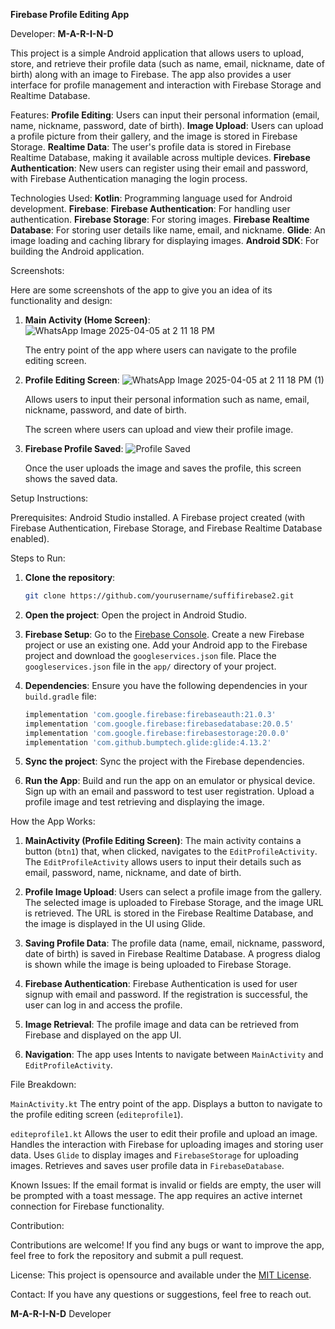 **Firebase Profile Editing App**

 Developer: **M-A-R-I-N-D**

This project is a simple Android application that allows users to upload, store, and retrieve their profile data (such as name, email, nickname, date of birth) along with an image to Firebase. The app also provides a user interface for profile management and interaction with Firebase Storage and Realtime Database.



 Features:
 **Profile Editing**: Users can input their personal information (email, name, nickname, password, date of birth).
 **Image Upload**: Users can upload a profile picture from their gallery, and the image is stored in Firebase Storage.
 **Realtime Data**: The user's profile data is stored in Firebase Realtime Database, making it available across multiple devices.
 **Firebase Authentication**: New users can register using their email and password, with Firebase Authentication managing the login process.



 Technologies Used:
 **Kotlin**: Programming language used for Android development.
 **Firebase**: 
   **Firebase Authentication**: For handling user authentication.
   **Firebase Storage**: For storing images.
   **Firebase Realtime Database**: For storing user details like name, email, and nickname.
 **Glide**: An image loading and caching library for displaying images.
 **Android SDK**: For building the Android application.



 Screenshots:

Here are some screenshots of the app to give you an idea of its functionality and design:

 1. **Main Activity (Home Screen)**:
   ![WhatsApp Image 2025-04-05 at 2 11 18 PM](https://github.com/user-attachments/assets/119a3c99-f3d6-440f-ae20-9309f8aa66ac)

    The entry point of the app where users can navigate to the profile editing screen.

 2. **Profile Editing Screen**:
   ![WhatsApp Image 2025-04-05 at 2 11 18 PM (1)](https://github.com/user-attachments/assets/4c22e491-31be-4e0d-9849-bc56673a1994)

    Allows users to input their personal information such as name, email, nickname, password, and date of birth.


    The screen where users can upload and view their profile image.

 4. **Firebase Profile Saved**:
   ![Profile Saved](path_to_your_image/profile_saved_screenshot.png)

    Once the user uploads the image and saves the profile, this screen shows the saved data.



 Setup Instructions:

 Prerequisites:
 Android Studio installed.
 A Firebase project created (with Firebase Authentication, Firebase Storage, and Firebase Realtime Database enabled).

 Steps to Run:

1. **Clone the repository**:
   ```bash
   git clone https://github.com/yourusername/suffifirebase2.git
   ```

2. **Open the project**:
   Open the project in Android Studio.

3. **Firebase Setup**:
    Go to the [Firebase Console](https://console.firebase.google.com/).
    Create a new Firebase project or use an existing one.
    Add your Android app to the Firebase project and download the `googleservices.json` file.
    Place the `googleservices.json` file in the `app/` directory of your project.

4. **Dependencies**:
   Ensure you have the following dependencies in your `build.gradle` file:
   ```gradle
   implementation 'com.google.firebase:firebaseauth:21.0.3'
   implementation 'com.google.firebase:firebasedatabase:20.0.5'
   implementation 'com.google.firebase:firebasestorage:20.0.0'
   implementation 'com.github.bumptech.glide:glide:4.13.2'
   ```

5. **Sync the project**:
   Sync the project with the Firebase dependencies.

6. **Run the App**:
    Build and run the app on an emulator or physical device.
    Sign up with an email and password to test user registration.
    Upload a profile image and test retrieving and displaying the image.



 How the App Works:

 1. **MainActivity (Profile Editing Screen)**:
    The main activity contains a button (`btn1`) that, when clicked, navigates to the `EditProfileActivity`.
    The `EditProfileActivity` allows users to input their details such as email, password, name, nickname, and date of birth.

 2. **Profile Image Upload**:
    Users can select a profile image from the gallery.
    The selected image is uploaded to Firebase Storage, and the image URL is retrieved.
    The URL is stored in the Firebase Realtime Database, and the image is displayed in the UI using Glide.

 3. **Saving Profile Data**:
    The profile data (name, email, nickname, password, date of birth) is saved in Firebase Realtime Database.
    A progress dialog is shown while the image is being uploaded to Firebase Storage.

 4. **Firebase Authentication**:
    Firebase Authentication is used for user signup with email and password. If the registration is successful, the user can log in and access the profile.

 5. **Image Retrieval**:
    The profile image and data can be retrieved from Firebase and displayed on the app UI.

 6. **Navigation**:
    The app uses Intents to navigate between `MainActivity` and `EditProfileActivity`.



 File Breakdown:

 `MainActivity.kt`
    The entry point of the app.
    Displays a button to navigate to the profile editing screen (`editeprofile1`).

 `editeprofile1.kt`
    Allows the user to edit their profile and upload an image.
    Handles the interaction with Firebase for uploading images and storing user data.
    Uses `Glide` to display images and `FirebaseStorage` for uploading images.
    Retrieves and saves user profile data in `FirebaseDatabase`.



 Known Issues:
 If the email format is invalid or fields are empty, the user will be prompted with a toast message.
 The app requires an active internet connection for Firebase functionality.



 Contribution:

Contributions are welcome! If you find any bugs or want to improve the app, feel free to fork the repository and submit a pull request.



 License:
This project is opensource and available under the [MIT License](LICENSE).



 Contact:
If you have any questions or suggestions, feel free to reach out.

**M-A-R-I-N-D**  Developer


